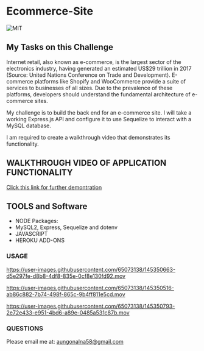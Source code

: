 # Ecommerce-Site
![MIT](https://img.shields.io/github/license/Alma-Dev914/Ecommerce-Site)

## My Tasks on this Challenge
Internet retail, also known as e-commerce, is the largest sector of the electronics industry, having generated an estimated US$29 trillion in 2017 (Source: United Nations Conference on Trade and Development). E-commerce platforms like Shopify and WooCommerce provide a suite of services to businesses of all sizes. Due to the prevalence of these platforms, developers should understand the fundamental architecture of e-commerce sites.

My challenge is to build the back end for an e-commerce site. I will take a working Express.js API and configure it to use Sequelize to interact with a MySQL database.

I am required to create a walkthrough video that demonstrates its functionality.
## WALKTHROUGH VIDEO OF APPLICATION FUNCTIONALITY
[Click this link for further demontration]()

## TOOLS and Software
* NODE Packages:
* MySQL2, Express, Sequelize and dotenv
* JAVASCRIPT
* HEROKU ADD-ONS

### USAGE



https://user-images.githubusercontent.com/65073138/145350663-d5e297fe-d8b8-4df8-835e-0cf8e130fd92.mov


https://user-images.githubusercontent.com/65073138/145350516-ab86c882-7b74-498f-865c-9b4ff811e5cd.mov



https://user-images.githubusercontent.com/65073138/145350793-2e72e433-e951-4bd6-a89e-0485a531c87b.mov



### QUESTIONS
Please email me at: <a href="mailto:aungonalna58@gamil.com"> aungonalna58@gmail.com</a>
